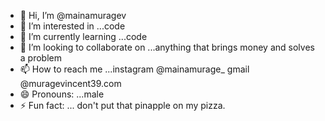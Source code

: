 - 👋 Hi, I’m @mainamuragev
- 👀 I’m interested in ...code
- 🌱 I’m currently learning ...code 
- 💞️ I’m looking to collaborate on ...anything that brings money and  solves a problem 
- 📫 How to reach me ...instagram @mainamurage_ gmail @muragevincent39.com
- 😄 Pronouns: ...male 
- ⚡ Fun fact: ... don't put that pinapple on my pizza.

<!---
mainamuragev/mainamuragev is a ✨ special ✨ repository because its `README.md` (this file) appears on your GitHub profile.
You can click the Preview link to take a look at your changes.
--->
